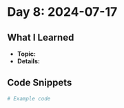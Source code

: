 # Day 8: 2024-07-17

## What I Learned
- **Topic:**
- **Details:**

## Code Snippets
```python
# Example code
